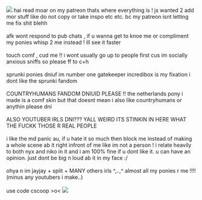 <img src="https://gifcity.carrd.co/assets/images/gallery42/276c8870.gif?v=47652796"/>
hai read moar on my patreon thats where everything is ! js wanted 2 add mor stuff like do not copy or take inspo etc etc. bc my patreon isnt letting me fix shit blehh
<br></br>
afk wont respond to pub chats , if u wanna get to knoe me or compliment my ponies whisp 2 me instead ! ill see it faster
<br></br>
touch comf , cud me !! i wont usually go up to people first cus im socially anxious sniffs so please ff to c+h
<br></br>
sprunki ponies dniuf im number one gatekeeper incredibox is my fixation i dont like the sprunki fandom
<br></br>
COUNTRYHUMANS FANDOM DNIUID PLEASE !! the netherlands pony i made is a comf skin but that doesnt mean i also like countryhumans or anythin please dni  
<br></br>
ALSO YOUTUBER IRLS DNI??? YALL WEIRD ITS STINKIN IN HERE WHAT THE FUCKK THOSE R REAL PEOPLE
<br></br>
i like the md panic au, if u hate it so much then block me instead of making a whole scene ab it right infront of me like im not a person ! i relate heavily to both nyx and niko in it and i am 100% fine if u dont like it. u can have an opinion. just dont be big n loud ab it in my face :/
<br></br>
ohya n im jayjay + split + MANY others irls ^,..,^ almost all my ponies r me !!!! (minus any youtubers i make..)
<br></br>
use code cscoop >o<
<img src="https://64.media.tumblr.com/4ddde13c63276cced09c4b228c63ce78/7ffbaf3522202b3c-c1/s2048x3072/18722127f27d84e0e7d451761bb36deeb4243032.jpg"/>
